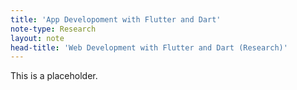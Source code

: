 ```yaml
---
title: 'App Developoment with Flutter and Dart'
note-type: Research
layout: note
head-title: 'Web Development with Flutter and Dart (Research)'
---
```


This is a placeholder.
